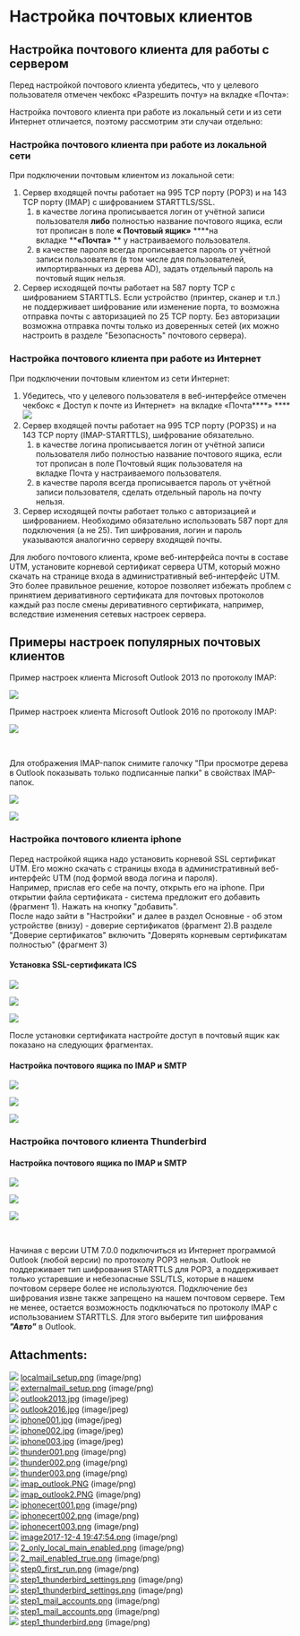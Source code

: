 # Настройка почтовых клиентов

## Настройка почтового клиента для работы с сервером

Перед настройкой почтового клиента убедитесь, что у целевого
пользователя отмечен чекбокс «Разрешить почту» на
вкладке «Почта»:

  

Настройка почтового клиента при работе из локальный сети и из сети
Интернет отличается, поэтому рассмотрим эти случаи отдельно: 

### **Настройка почтового клиента при работе из локальной сети** 

При подключении почтовым клиентом из локальной сети:

<div>

1.  Сервер входящей почты работает на 995 TCP порту (РОР3) и на 143 TCP
    порту (IMAP) с шифрованием STARTTLS/SSL.
    1.  в качестве логина прописывается логин от учётной записи
        пользователя **либо** полностью название почтового
        ящика, если тот прописан в поле **« Почтовый ящик»** ****на
        вкладке ****«**Почта**»** ** у настраиваемого пользователя.
    2.  в качестве пароля всегда прописывается пароль от учётной записи
        пользователя (в том числе для пользователей, импортирванных из
        дерева AD), задать отдельный пароль на почтовый ящик нельзя.
2.  Сервер исходящей почты работает на 587 порту TCP с шифрованием
    STARTTLS. Если устройство (принтер, сканер и т.п.) не поддерживает
    шифрование или изменение порта, то возможна отправка почты с
    авторизацией по 25 TCP порту. Без авторизации возможна
    отправка почты только из доверенных сетей (их можно
    настроить в разделе "Безопасность" почтового сервера).

### Настройка почтового клиента при работе из Интернет

При подключении почтовым клиентом из сети Интернет:

1.  Убедитесь, что у целевого пользователя в веб-интерфейсе отмечен
    чекбокс « Доступ к почте из Интернет»  на
    вкладке «Почта****» ****  
    ![](attachments/4982579/6586809.png)
2.  Сервер входящей почты работает на 995 TCP порту (POP3S) и на 143 TCP
    порту (IMAP-STARTTLS), шифрование обязательно.
    1.  в качестве логина прописывается логин от учётной записи
        пользователя либо полностью название почтового ящика,
        если тот прописан в поле Почтовый ящик пользователя на
        вкладке Почта у настраиваемого пользователя.
    2.  в качестве пароля всегда прописывается пароль от учётной записи
        пользователя, сделать отдельный пароль на почту нельзя.
3.  Сервер исходящей почты работает только с авторизацией и
    шифрованием. Необходимо обязательно использовать 587
    порт для подключения (а не 25). Тип шифрования, логин и пароль
    указываются аналогично серверу входящей почты.

Для любого почтового клиента, кроме веб-интерфейса почты в составе UTM,
установите корневой сертификат сервера UTM, который можно скачать на
странице входа в административный веб-интерфейс UTM. Это более
правильное решение, которое позволяет избежать проблем с
принятием деривативного сертификата для почтовых протоколов
каждый раз после смены деривативного сертификата, например,
вследствие изменения сетевых настроек сервера.

## Примеры настроек популярных почтовых клиентов

Пример настроек клиента Microsoft Outlook 2013 по протоколу IMAP:

![](attachments/4982579/4982578.jpg)

Пример настроек клиента Microsoft Outlook 2016 по протоколу IMAP:

![](attachments/4982579/4982695.jpg)

 

Для отображения IMAP-папок снимите галочку "При просмотре дерева в
Outlook показывать только подписанные папки" в свойствах IMAP-папок.

![](attachments/4982579/4982906.png)

![](attachments/4982579/4982907.png)

### Настройка почтового клиента iphone

Перед настройкой ящика надо установить корневой SSL сертификат UTM. Его
можно скачать с страницы входа в административный веб-интерфейс UTM
(под формой ввода логина и пароля).  
Например, прислав его себе на почту, открыть его на iphone. При открытии
файла сертификата - система предложит его добавить (фрагмент 1). Нажать
на кнопку "добавить".  
После надо зайти в "Настройки" и далее в раздел Основные - об этом
устройстве (внизу) - доверие сертификатов (фрагмент 2).В разделе
"Доверие сертификатов" включить "Доверять корневым сертификатам
полностью" (фрагмент 3)

<div class="gallery">

#### Установка SSL-сертификата ICS

</div>

</div>

![](attachments/thumbnails/4982579/5472456)

![](attachments/thumbnails/4982579/5472457)

![](attachments/thumbnails/4982579/5472458)

<div class="gallery-caption">

</div>

<div class="gallery-caption">

</div>

<div class="gallery-caption">

</div>

После установки сертификата настройте доступ в почтовый ящик как
показано на следующих фрагментах.

<div class="gallery">

#### Настройка почтового ящика по IMAP и SMTP

</div>

![](attachments/thumbnails/4982579/4982728)

![](attachments/thumbnails/4982579/4982727)

![](attachments/thumbnails/4982579/4982726)

<div class="gallery-caption">

</div>

<div class="gallery-caption">

</div>

<div class="gallery-caption">

</div>

### Настройка почтового клиента Thunderbird

<div class="gallery">

#### Настройка почтового ящика по IMAP и SMTP

</div>

![](attachments/thumbnails/4982579/4982737)

![](attachments/thumbnails/4982579/4982738)

![](attachments/thumbnails/4982579/4982739)

<div class="gallery-caption">

</div>

<div class="gallery-caption">

</div>

<div class="gallery-caption">

</div>

 

<div>

<div>

Начиная с версии UTM 7.0.0 подключиться из Интернет программой Outlook
(любой версии) по протоколу POP3 нельзя. Outlook не поддерживает тип
шифрования STARTTLS для POP3, а поддерживает только устаревшие и
небезопасные SSL/TLS, которые в нашем почтовом сервере более не
используются. Подключение без шифрования извне также запрещено на
нашем почтовом сервере. Тем не менее, остается возможность
подключаться по протоколу IMAP с использованием STARTTLS. Для
этого выберите тип шифрования ***"Авто"*** в Outlook.

</div>

</div>

<div class="pageSectionHeader">

## Attachments:

</div>

<div class="greybox" data-align="left">

![](images/icons/bullet_blue.gif)
[localmail\_setup.png](attachments/4982579/4982575.png) (image/png)  
![](images/icons/bullet_blue.gif)
[externalmail\_setup.png](attachments/4982579/4982576.png) (image/png)  
![](images/icons/bullet_blue.gif)
[outlook2013.jpg](attachments/4982579/4982578.jpg) (image/jpeg)  
![](images/icons/bullet_blue.gif)
[outlook2016.jpg](attachments/4982579/4982695.jpg) (image/jpeg)  
![](images/icons/bullet_blue.gif)
[iphone001.jpg](attachments/4982579/4982726.jpg) (image/jpeg)  
![](images/icons/bullet_blue.gif)
[iphone002.jpg](attachments/4982579/4982727.jpg) (image/jpeg)  
![](images/icons/bullet_blue.gif)
[iphone003.jpg](attachments/4982579/4982728.jpg) (image/jpeg)  
![](images/icons/bullet_blue.gif)
[thunder001.png](attachments/4982579/4982737.png) (image/png)  
![](images/icons/bullet_blue.gif)
[thunder002.png](attachments/4982579/4982738.png) (image/png)  
![](images/icons/bullet_blue.gif)
[thunder003.png](attachments/4982579/4982739.png) (image/png)  
![](images/icons/bullet_blue.gif)
[imap\_outlook.PNG](attachments/4982579/4982906.png) (image/png)  
![](images/icons/bullet_blue.gif)
[imap\_outlook2.PNG](attachments/4982579/4982907.png) (image/png)  
![](images/icons/bullet_blue.gif)
[iphonecert001.png](attachments/4982579/5472456.png) (image/png)  
![](images/icons/bullet_blue.gif)
[iphonecert002.png](attachments/4982579/5472457.png) (image/png)  
![](images/icons/bullet_blue.gif)
[iphonecert003.png](attachments/4982579/5472458.png) (image/png)  
![](images/icons/bullet_blue.gif) [image2017-12-4
19:47:54.png](attachments/4982579/5832750.png) (image/png)  
![](images/icons/bullet_blue.gif)
[2\_only\_local\_main\_enabled.png](attachments/4982579/6586807.png)
(image/png)  
![](images/icons/bullet_blue.gif)
[2\_mail\_enabled\_true.png](attachments/4982579/6586809.png)
(image/png)  
![](images/icons/bullet_blue.gif)
[step0\_first\_run.png](attachments/4982579/6586832.png) (image/png)  
![](images/icons/bullet_blue.gif)
[step1\_thunderbird\_settings.png](attachments/4982579/6586834.png)
(image/png)  
![](images/icons/bullet_blue.gif)
[step1\_thunderbird\_settings.png](attachments/4982579/6586833.png)
(image/png)  
![](images/icons/bullet_blue.gif)
[step1\_mail\_accounts.png](attachments/4982579/6586836.png)
(image/png)  
![](images/icons/bullet_blue.gif)
[step1\_mail\_accounts.png](attachments/4982579/6586835.png)
(image/png)  
![](images/icons/bullet_blue.gif)
[step1\_thunderbird.png](attachments/4982579/6586837.png) (image/png)  

</div>
